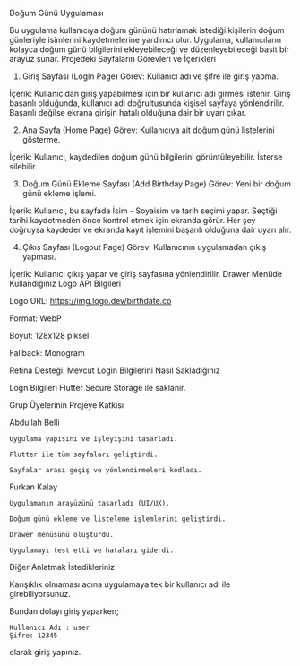 Doğum Günü Uygulaması

Bu uygulama kullanıcıya doğum gününü hatırlamak istediği kişilerin doğum günleriyle isimlerini kaydetmelerine yardımcı olur.
Uygulama, kullanıcıların kolayca doğum günü bilgilerini ekleyebileceği ve düzenleyebileceği basit bir arayüz sunar.
Projedeki Sayfaların Görevleri ve İçerikleri

1. Giriş Sayfası (Login Page)
Görev: Kullanıcı adı ve şifre ile giriş yapma.

İçerik: Kullanıcıdan giriş yapabilmesi için bir kullanıcı adı girmesi istenir. Giriş başarılı olduğunda, kullanıcı adı doğrultusunda kişisel sayfaya yönlendirilir. Başarılı değilse ekrana girişin hatalı olduğuna dair bir uyarı çıkar.

2. Ana Sayfa (Home Page)
Görev: Kullanıcıya ait doğum günü listelerini gösterme.

İçerik: Kullanıcı, kaydedilen doğum günü bilgilerini görüntüleyebilir. İsterse silebilir.

3. Doğum Günü Ekleme Sayfası (Add Birthday Page)
Görev: Yeni bir doğum günü ekleme işlemi.

İçerik: Kullanıcı, bu sayfada İsim - Soyaisim ve tarih seçimi yapar. Seçtiği tarihi kaydetmeden önce kontrol etmek için ekranda görür. Her şey doğruysa kaydeder ve ekranda kayıt işlemini başarılı olduğuna dair uyarı alır.

4. Çıkış Sayfası (Logout Page)
Görev: Kullanıcının uygulamadan çıkış yapması.

İçerik: Kullanıcı çıkış yapar ve giriş sayfasına yönlendirilir.
Drawer Menüde Kullandığınız Logo API Bilgileri

Logo URL: https://img.logo.dev/birthdate.co

Format: WebP

Boyut: 128x128 piksel

Fallback: Monogram

Retina Desteği: Mevcut
Login Bilgilerini Nasıl Sakladığınız

Logn Bilgileri Flutter Secure Storage ile saklanır.

Grup Üyelerinin Projeye Katkısı

Abdullah Belli

    Uygulama yapısını ve işleyişini tasarladı.

    Flutter ile tüm sayfaları geliştirdi.

    Sayfalar arası geçiş ve yönlendirmeleri kodladı.

Furkan Kalay

    Uygulamanın arayüzünü tasarladı (UI/UX).

    Doğum günü ekleme ve listeleme işlemlerini geliştirdi.

    Drawer menüsünü oluşturdu.

    Uygulamayı test etti ve hataları giderdi.
Diğer Anlatmak İstedikleriniz

Karışıklık olmaması adına uygulamaya tek bir kullanıcı adı ile girebiliyorsunuz.

Bundan dolayı giriş yaparken;

    Kullanıcı Adı : user
    Şifre: 12345

olarak giriş yapınız.
